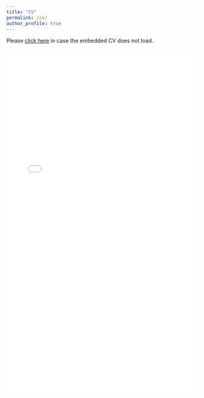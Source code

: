 ```yaml
---
title: "CV"
permalink: /cv/
author_profile: true
---
```


Please [click here](http://manavsinghal157.github.io/files/Manav_Singhal_CV_Dec_23.pdf) in case the embedded CV does not load.  
<iframe width="100%" height="900px" frameborder="0" scrolling="yes" class="embed-responsive-item" src="/files/Manav_Singhal_CV_Dec_23.pdf" allowfullscreen></iframe>